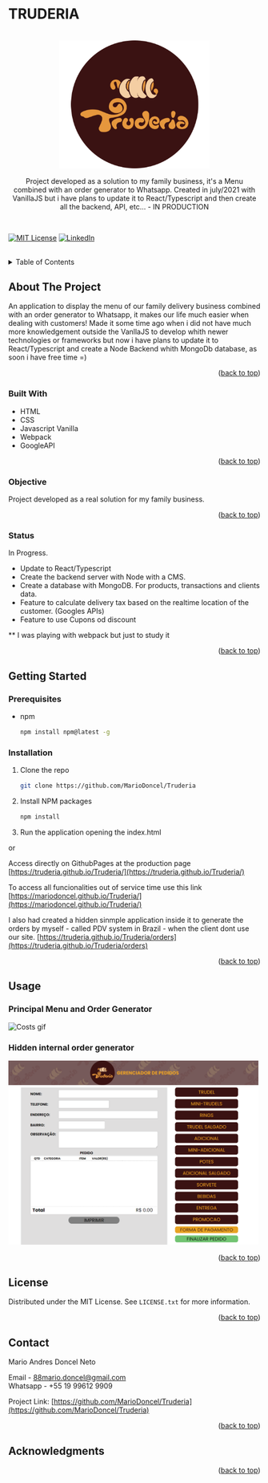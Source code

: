<!-- TITLE -->
<h1>TRUDERIA</h1> <br>
<div align="center">
  <img src="assets/LOGO.png" alt="Logo" width="300px">
<br>

Project developed as a solution to my family business, it's a Menu combined with an order generator to Whatsapp. Created in july/2021 with VanillaJS but i have plans to
update it to React/Typescript and then create all the backend, API, etc... - IN PRODUCTION 
</div><br>  

<!-- 
[![Contributors][contributors-shield]][contributors-url]
[![Forks][forks-shield]][forks-url]
[![Stargazers][stars-shield]][stars-url]
[![Issues][issues-shield]][issues-url] 
-->
[![MIT License][license-shield]](https://github.com/MarioDoncel/Truderia/blob/main/LICENSE)
[![LinkedIn][linkedin-shield]](https://www.linkedin.com/in/marioadoncel/)


<br />


<!-- TABLE OF CONTENTS -->
<details>
  <summary>Table of Contents</summary>
  <ol>
    <li>
      <a href="#about-the-project">About The Project</a>
      <ul>
        <li><a href="#built-with">Built With</a></li>
        <li><a href="#objective">Objective</a></li>
        <li><a href="#status">Status</a></li>
      </ul>
    </li>
    <li>
      <a href="#getting-started">Getting Started</a>
      <ul>
        <li><a href="#prerequisites">Prerequisites</a></li>
        <li><a href="#installation">Installation</a></li>
      </ul>
    </li>
    <li><a href="#usage">Usage</a></li>
    <li><a href="#license">License</a></li>
    <li><a href="#contact">Contact</a></li>
    <li><a href="#acknowledgments">Acknowledgments</a></li>
  </ol>
</details>


<!-- ABOUT THE PROJECT -->
## About The Project
An application to display the menu of our family delivery business combined with an order generator to Whatsapp, it makes our life much easier when dealing with customers!
Made it some time ago when i did not have much more knowledgement outside the VanllaJS to develop whith newer technologies or frameworks but now i have plans to update it 
to React/Typescript and create a Node Backend whith MongoDb database, as soon i have free time =)

<p align="right">(<a href="#top">back to top</a>)</p>


### Built With

<!-- This section should list any major frameworks/libraries used to bootstrap your project. Leave any add-ons/plugins for the acknowledgements section. Here are a few examples. -->

* HTML
* CSS
* Javascript Vanilla
* Webpack
* GoogleAPI

<!-- 
* [Next.js](https://nextjs.org/)
* [React.js](https://reactjs.org/)
* [Vue.js](https://vuejs.org/)
* [Angular](https://angular.io/)
* [Svelte](https://svelte.dev/)
* [Laravel](https://laravel.com)
* [Bootstrap](https://getbootstrap.com)
* [JQuery](https://jquery.com)
 -->
<p align="right">(<a href="#top">back to top</a>)</p>

### Objective

Project developed as a real solution for my family business.
<p align="right">(<a href="#top">back to top</a>)</p>

### Status

In Progress.
- Update to React/Typescript
- Create the backend server with Node with a CMS.
- Create a database with MongoDB. For products, transactions and clients data.
- Feature to calculate delivery tax based on the realtime location of the customer. (Googles APIs)
- Feature to use Cupons od discount 

** I was playing with webpack but just to study it

<p align="right">(<a href="#top">back to top</a>)</p>

<!-- GETTING STARTED -->
## Getting Started

### Prerequisites

<!-- This is an example of how to list things you need to use the software and how to install them. -->
* npm
  ```sh
  npm install npm@latest -g
  ```

### Installation

<!-- _Below is an example of how you can instruct your audience on installing and setting up your app. This template doesn't rely on any external dependencies or services._
 -->

1. Clone the repo
   ```sh
   git clone https://github.com/MarioDoncel/Truderia
   ```
2. Install NPM packages
   ```sh
   npm install
   ```
    
3. Run the application opening the index.html 
   
or 

Access directly on GithubPages at the production page [https://truderia.github.io/Truderia/](https://truderia.github.io/Truderia/)

To access all funcionalities out of service time use this link [https://mariodoncel.github.io/Truderia/](https://mariodoncel.github.io/Truderia/)

I also had created a hidden sinmple application inside it to generate the orders by myself - called PDV system in Brazil - when the client dont use our site.
[https://truderia.github.io/Truderia/orders](https://truderia.github.io/Truderia/orders)

<p align="right">(<a href="#top">back to top</a>)</p>


<!-- USAGE EXAMPLES -->
## Usage

### Principal Menu and Order Generator
<img src="assets/Truderia.gif" alt="Costs gif" width="500px">


### Hidden internal order generator
<img src="assets/TruderiaHidden.png" alt="Costs gif" width="500px">


<p align="right">(<a href="#top">back to top</a>)</p>


<!-- LICENSE -->
## License

Distributed under the MIT License. See `LICENSE.txt` for more information.

<p align="right">(<a href="#top">back to top</a>)</p>


<!-- CONTACT -->
## Contact

Mario Andres Doncel Neto  

Email - 88mario.doncel@gmail.com <br>
Whatsapp - +55 19 99612 9909

Project Link: [https://github.com/MarioDoncel/Truderia](https://github.com/MarioDoncel/Truderia)

<p align="right">(<a href="#top">back to top</a>)</p>


<!-- ACKNOWLEDGMENTS -->
## Acknowledgments



<p align="right">(<a href="#top">back to top</a>)</p>



<!-- MARKDOWN LINKS & IMAGES -->
<!-- https://www.markdownguide.org/basic-syntax/#reference-style-links -->
[contributors-shield]: https://img.shields.io/github/contributors/othneildrew/Best-README-Template.svg?style=for-the-badge
[contributors-url]: https://github.com/othneildrew/Best-README-Template/graphs/contributors
[forks-shield]: https://img.shields.io/github/forks/othneildrew/Best-README-Template.svg?style=for-the-badge
[forks-url]: https://github.com/othneildrew/Best-README-Template/network/members
[stars-shield]: https://img.shields.io/github/stars/othneildrew/Best-README-Template.svg?style=for-the-badge
[stars-url]: https://github.com/othneildrew/Best-README-Template/stargazers
[issues-shield]: https://img.shields.io/github/issues/othneildrew/Best-README-Template.svg?style=for-the-badge
[issues-url]: https://github.com/othneildrew/Best-README-Template/issues
[license-shield]: https://img.shields.io/github/license/othneildrew/Best-README-Template.svg?style=for-the-badge
[license-url]: https://github.com/othneildrew/Best-README-Template/blob/master/LICENSE.txt
[linkedin-shield]: https://img.shields.io/badge/-LinkedIn-black.svg?style=for-the-badge&logo=linkedin&colorB=555
[linkedin-url]: https://linkedin.com/in/othneildrew
[product-screenshot]: images/screenshot.png
